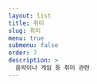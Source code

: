 ```yaml
---
layout: list
title: 취미
slug: 취미
menu: true
submenu: false
order: 7
description: >
  음악이나 게임 등 취미 관련
---
```

